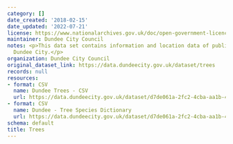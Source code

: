```yaml
---
category: []
date_created: '2018-02-15'
date_updated: '2022-07-21'
license: https://www.nationalarchives.gov.uk/doc/open-government-licence/version/3/
maintainer: Dundee City Council
notes: <p>This data set contains information and location data of public trees across
  Dundee City.</p>
organization: Dundee City Council
original_dataset_link: https://data.dundeecity.gov.uk/dataset/trees
records: null
resources:
- format: CSV
  name: Dundee Trees - CSV
  url: https://data.dundeecity.gov.uk/dataset/d7de061a-2fc2-4cba-aa1b-4d0d15ef5c33/resource/e54ef90a-76e5-415e-a272-5e489d9f5c67/download/trees_public.csv
- format: CSV
  name: Dundee - Tree Species Dictionary
  url: https://data.dundeecity.gov.uk/dataset/d7de061a-2fc2-4cba-aa1b-4d0d15ef5c33/resource/43ead9bf-c66d-4eaf-81b0-5fb2b3a63f9a/download/species_nbn_dictionary.csv
schema: default
title: Trees
---
```

